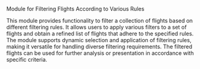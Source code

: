 Module for Filtering Flights According to Various Rules

This module provides functionality to filter a collection of flights based on different filtering rules. It allows users
to apply various filters to a set of flights and obtain a refined list of flights that adhere to the specified rules.
The module supports dynamic selection and application of filtering rules, making it versatile for handling diverse
filtering requirements. The filtered flights can be used for further analysis or presentation in accordance with
specific criteria.